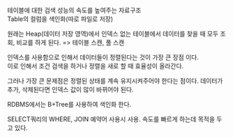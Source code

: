 테이블에 대한 검색 성능의 속도를 높여주는 자료구조  
Table의 컬럼을 색인화(따로 파일로 저장)  

원래는 Heap(데이터 저장 영역)에서 인덱스 없는 테이블에서 데이터를 찾을 때 모두 조회, 비교를 하게 된다. => 테이블 스캔, 풀 스캔

인덱스를 사용함으로 인해서 데이터들이 정렬된다는 것이 가장 큰 장점 이다.   
이로 인해서 조건 검색을 하거나 정렬을 새로 할 때 효율성이 올라간다.

그러나 가장 큰 문제점은 정렬된 상태를 계속 유지시켜주어야 한다는 점이다. 데이터가 추가, 삭제된다면 인덱스 값이 많이 바뀌어야 된다.

RDBMS에서는 B+Tree를 사용하여 색인화 한다. 

SELECT쿼리의 WHERE, JOIN 예약어 사용시 사용. 속도를 빠르게 하는데 목적을 두고 있다.


